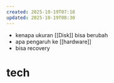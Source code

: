 ```yaml
---
created: 2025-10-19T07:18
updated: 2025-10-19T08:30
---
```

- kenapa ukuran [[Disk]] bisa berubah
- apa pengaruh ke [[hardware]] 
- bisa recovery
# tech
